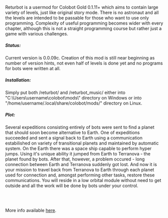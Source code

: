 Returbot is a usermod for Colobot Gold 0.1.11+ which aims to contain large variety of levels, just like original story mode. There is no astronaut and all the levels are intended to be passable for those who want to use only programming. Complexity of useful programming becomes wider with every chapter, although this is not a straight programming course but rather just a game with various challenges.

<h5>Status:</h5>
Current version is 0.0.09c. Creation of this mod is still near beginning as number of version hints, not even half of levels is done yet and no programs for bots were written at all.

<h5>Installation:</h5>
Simply put both /returbot/ and /returbot_music/ either into "C:\Users\username\colobot\mods\" directory on Windows or into "/home/username/.local/share/colobot/mods/" directory on Linux.

<h5>Plot:</h5>
Several expeditions consisting entirely of bots were sent to find a planet that should soon become alternative to Earth. One of expeditions succeeded and sent a signal back to Earth using a communication estabilished on variety of transitional planets and maintained by automatic system. On the Earth there was a space ship capable to perform hyper jumps. Using it's unique ability it jumped from Earth to Terranova - the planet found by bots. After that, however, a problem occured - long connection between Earth and Terranova suddenly got lost. And now it is your mission to travel back from Terranova to Earth through each planet used for connection and, amongst performing other tasks, restore these communications. You will reside in a low orbital module without need to get outside and all the work will be done by bots under your control.

<br><br>

More info available [here](https://colobot.info/forum/showthread.php?tid=949&pid=8033).
